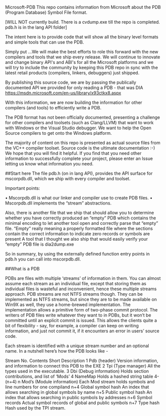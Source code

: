 
Microsoft-PDB
This repo contains information from Microsoft about the PDB (Program Database) Symbol File format.

[WILL NOT currently build. There is a cvdump.exe till the repo is completed. pdb.h is in the lang API folder]

The intent here is to provide code that will show all the binary level formats and simple tools that can use the PDB.

Simply put ...We will make the best efforts to role this forward with the new compilers and tools that we ship every release. We will continue to innovate and change binary API's and ABI's for all the Microsoft platforms and we will try to include the community by keeping this PDB repo in sync with the latest retail products (compilers, linkers, debuggers) just shipped.

By publishing this source code, we are by passing the publically documented API we provided for only reading a PDB - that was DIA https://msdn.microsoft.com/en-us/library/x93ctkx8.aspx

With this information, we are now building the information for other compilers (and tools) to efficiently write a PDB.

The PDB format has not been officially documented, presenting a challenge for other compilers and toolsets (such as Clang/LLVM) that want to work with Windows or the Visual Studio debugger. We want to help the Open Source compilers to get onto the Windows platform.

The majority of content on this repo is presented as actual source files from the VC++ compiler toolset. Source code is the ultimate documentation :-) We hope that you will find it helpful. If you find that you need other information to successfully complete your project, please enter an Issue letting us know what information you need.

##Start here The file pdb.h (on in lang API), provides the API surface for mscorpdb.dll, which we ship with every compiler and toolset.

Important points:

• Mscorpdb.dll is what our linker and compiler use to create PDB files. • Mscorpdb.dll implements the “stream” abstractions.

Also, there is another file that we ship that should allow you to determine whether you have correctly produced an “empty” PDB which contains the minimal encoding to let another tool open and correctly parse that “empty” file. “Empty” really meaning a properly formatted file where the sections contain the correct information to indicate zero records or symbols are present A tool that I thought we also ship that would easily verify your “empty” PDB file is dia2dump.exe

So in summary, by using the externally defined function entry points in pdb.h you can call into mscorpdb.dll.

##What is a PDB

PDBs are files with multiple ‘streams’ of information in them. You can almost assume each stream as an individual file, except that storing them as individual files is wasteful and inconvenient, hence these multiple streams approach. PDB streams are not NTFS streams though. They can be implemented as NTFS streams, but since they are to be made available on Win9X as well, they use a home-brewed implementation. The implementation allows a primitive form of two-phase commit protocol. The writers of PDB files write whatever they want to in PDBs, but it won’t be committed until an explicit commit is issued. This allows the clients quite a bit of flexibility - say, for example, a compiler can keep on writing information, and just not commit it, if it encounters an error in users’ source code.

Each stream is identified with a unique stream number and an optional name. In a nutshell here’s how the PDB looks like -

Stream No.	Contents	Short Description
1	Pdb (header)	Version information, and information to connect this PDB to the EXE
2	Tpi (Type manager)	All the types used in the executable.
3	Dbi (Debug information)	Holds section contributions, and list of ‘Mods’
4	NameMap	Holds a hashed string table
4-(n+4)	n Mod’s (Module information)	Each Mod stream holds symbols and line numbers for one compiland
n+4	Global symbol hash	An index that allows searching in global symbols by name
n+5	Public symbol hash	An index that allows searching in public symbols by addresses
n+6	Symbol records	Actual symbol records of global and public symbols
n+7	Type hash	Hash used by the TPI stream.
